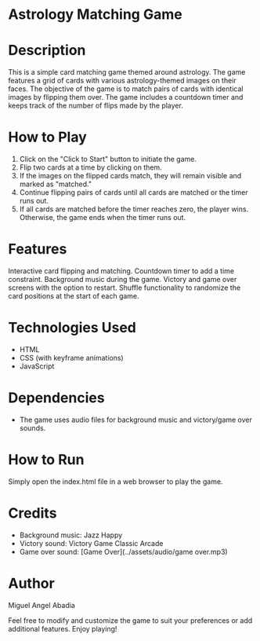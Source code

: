 # Astrology Matching Game
# Description
This is a simple card matching game themed around astrology. The game features a grid of cards with various astrology-themed images on their faces. The objective of the game is to match pairs of cards with identical images by flipping them over. The game includes a countdown timer and keeps track of the number of flips made by the player.

# How to Play
1. Click on the "Click to Start" button to initiate the game.
2. Flip two cards at a time by clicking on them.
3. If the images on the flipped cards match, they will remain visible and marked as "matched."
4. Continue flipping pairs of cards until all cards are matched or the timer runs out.
5. If all cards are matched before the timer reaches zero, the player wins. Otherwise, the game ends when the timer runs out.

# Features
Interactive card flipping and matching.
Countdown timer to add a time constraint.
Background music during the game.
Victory and game over screens with the option to restart.
Shuffle functionality to randomize the card positions at the start of each game.

# Technologies Used
* HTML
* CSS (with keyframe animations)
* JavaScript

# Dependencies
* The game uses audio files for background music and victory/game over sounds.
# How to Run
Simply open the index.html file in a web browser to play the game.

# Credits
* Background music: Jazz Happy
* Victory sound: Victory Game Classic Arcade
* Game over sound: [Game Over](../assets/audio/game over.mp3)

# Author
Miguel Angel Abadia

Feel free to modify and customize the game to suit your preferences or add additional features. Enjoy playing!





<!-- # Card-Matching
This is a card matching game the goals are to match a set of 16 cards. (Each match is given a total  points of 100.)*strech goal* You have 90 seconds to match all cards. When cards match they stay flipped over and your points increase(strech goal). 

# All photos are grabbed from Pixabay

# HTML and CSS
I started my project with creating a scoreboard to keep count of how many points in matches the player would have.(later became a stretch goal) I also included a flip count to keep track of how many flips the player is making when flipping for a match. I have included a countdown feature to be triggered when it reaches 0. Either giving you a game over or if your just in time a victory. Victory, Gameover, and Start game are all triggered similary with a start-text with their own id to trigger the proper end screen. All our cards and timer/flip counter are in a grid container to best lay out all the elements on the page. The Card Deck has 16 cards in it with 8 images total. Each card has a front and a back made with 2 divs with classes to propmt the css to create a transition roteting the card to hide one side and show the other. This took me the longets to do taking up a total of 2 days researching then trail and error. I was flummoxed by the concept and the stress of doing something this complex but knew i could do it which turned out to be very satisfactory. When i was able to do it. My next challenge was to get my back of card images just right to have them all fit in my card and have a little move when flipped over to spack some entertainment to the game. Reaching a goal that the cards had a nice transitions and look with the effects was a challenge. Once that was done the next struggle was creating javascript that allowed the cards to function properly to best reach the games goals.
# Javascript 
First getting the audio to play and the start text window to engage was a bit of a challenge to get uploaded but with some guidance and hard work found a way to make it work onto the page. I began to work on the start music which was another challenge it took me a few hours and most of class but i did it. I created a funtion that controls the music that needs some features to update the pause. I added the background music function to the start game function to be triggerd to play when the game begins. Next thing i worked on was the countdown which took me a pretty large amount of time specially with finding a way to stop it when it reaches 0. I began working on my flip card function which was a bit complex but im still dealing with its complexity. I worked on it for hours till i just stepped away and went to a new step the gameover trigger which was simple when the time hit 0 the function was triggered other functions in the work to be added. Next was my shuffle feature which was a challenge but after looking up some features online got some tips on how to create one that seemed to work on the page. Currently working on some other features like checking for a match and the victory funtion to complete the game. Check for match function was one of the complex functions that had me racking my brain hard for days everytime i would try an attempt it would have fired mismatches and continued to allow the cards to remain flipped. I was also playing around with where certain variables needed to be placed in order for the game to function more accurately. i changed how the check for match function searched for a match a few times till the function actually fired properly. After that i had trouble with the victory function firing properly which needed some adjustments with the restart function. The restart function had trouble reseting the board when it was clicked but after all the searching it was a simple fix by adding a for each on the restart function. which game me the fix needed for a proper output.

# Strech Goals
stretch goals-difficulty of game gets difficult. Every failed attempt cost you 50 points. matches back to back are double points. refactor code and make sure that the code isnt repetetive.  -->